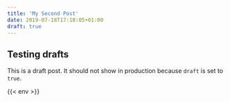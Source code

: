 ```yaml
---
title: 'My Second Post'
date: 2019-07-18T17:18:05+01:00
draft: true
---
```


## Testing drafts

This is a draft post. It should not show in production because `draft` is set to `true`.


{{< env >}}